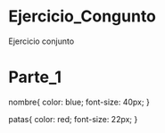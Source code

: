 # Ejercicio_Congunto
Ejercicio conjunto
# Parte_1

nombre{
    color: blue;
    font-size: 40px;
}

patas{
    color: red;
    font-size: 22px;
}

